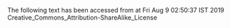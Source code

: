 The following text has been accessed from at Fri Aug 9 02:50:37 IST 2019
Creative_Commons_Attribution-ShareAlike_License
